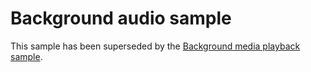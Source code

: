 <!---
  category: AudioVideoAndCamera
  samplefwlink: http://go.microsoft.com/fwlink/p/?LinkId=619997
--->

# Background audio sample

This sample has been superseded by the
[Background media playback sample](../BackgroundMediaPlayback).
